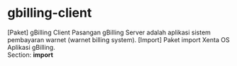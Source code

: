 # gbilling-client
[Paket] gBilling Client Pasangan gBilling Server adalah aplikasi sistem pembayaran warnet (warnet billing system). 
[Import] Paket import Xenta OS Aplikasi gBilling.  
Section: **import**  
